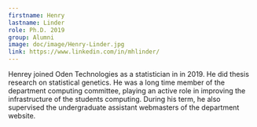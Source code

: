 ```yaml
---
firstname: Henry
lastname: Linder
role: Ph.D. 2019
group: Alumni
image: doc/image/Henry-Linder.jpg
link: https://www.linkedin.com/in/mhlinder/
---
```


Henrey joined Oden Technologies as a statistician in in 2019. He did
thesis research on statistical genetics. He was a long time member of
the department computing committee, playing an active role in
improving the infrastructure of the students computing. During his
term, he also supervised the undergraduate assistant webmasters of the
department website.

